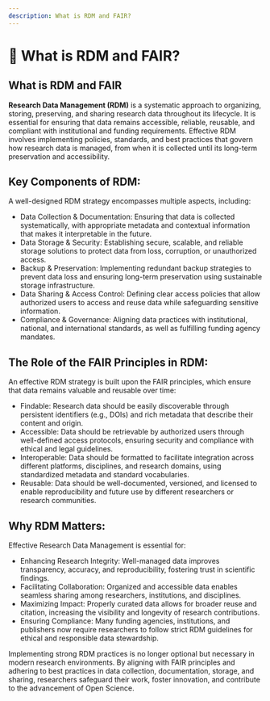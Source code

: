 ```yaml
---
description: What is RDM and FAIR?
---
```


# 🔴 What is RDM and FAIR?

## **What is RDM and FAIR**

**Research Data Management (RDM)** is a systematic approach to organizing, storing, preserving, and sharing research data throughout its lifecycle. It is essential for ensuring that data remains accessible, reliable, reusable, and compliant with institutional and funding requirements. Effective RDM involves implementing policies, standards, and best practices that govern how research data is managed, from when it is collected until its long-term preservation and accessibility.

## Key Components of RDM:

A well-designed RDM strategy encompasses multiple aspects, including:

* Data Collection & Documentation: Ensuring that data is collected systematically, with appropriate metadata and contextual information that makes it interpretable in the future.
* Data Storage & Security: Establishing secure, scalable, and reliable storage solutions to protect data from loss, corruption, or unauthorized access.
* Backup & Preservation: Implementing redundant backup strategies to prevent data loss and ensuring long-term preservation using sustainable storage infrastructure.
* Data Sharing & Access Control: Defining clear access policies that allow authorized users to access and reuse data while safeguarding sensitive information.
* Compliance & Governance: Aligning data practices with institutional, national, and international standards, as well as fulfilling funding agency mandates.

## The Role of the FAIR Principles in RDM:

An effective RDM strategy is built upon the FAIR principles, which ensure that data remains valuable and reusable over time:

* Findable: Research data should be easily discoverable through persistent identifiers (e.g., DOIs) and rich metadata that describe their content and origin.
* Accessible: Data should be retrievable by authorized users through well-defined access protocols, ensuring security and compliance with ethical and legal guidelines.
* Interoperable: Data should be formatted to facilitate integration across different platforms, disciplines, and research domains, using standardized metadata and standard vocabularies.
* Reusable: Data should be well-documented, versioned, and licensed to enable reproducibility and future use by different researchers or research communities.

## Why RDM Matters:

Effective Research Data Management is essential for:

* Enhancing Research Integrity: Well-managed data improves transparency, accuracy, and reproducibility, fostering trust in scientific findings.
* Facilitating Collaboration: Organized and accessible data enables seamless sharing among researchers, institutions, and disciplines.
* Maximizing Impact: Properly curated data allows for broader reuse and citation, increasing the visibility and longevity of research contributions.
* Ensuring Compliance: Many funding agencies, institutions, and publishers now require researchers to follow strict RDM guidelines for ethical and responsible data stewardship.

Implementing strong RDM practices is no longer optional but necessary in modern research environments. By aligning with FAIR principles and adhering to best practices in data collection, documentation, storage, and sharing, researchers safeguard their work, foster innovation, and contribute to the advancement of Open Science.
